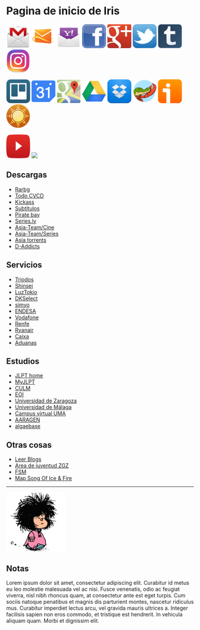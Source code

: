 # Pagina de inicio de Iris

[![](icons/gmail.png)](https://www.gmail.com/)
[![](icons/hotmail.png)](https://mail.live.com/)
[![](icons/yahoo.png)](https://mail.yahoo.com/)
[![](icons/facebook.png)](http://www.facebook.com/)
[![](icons/google-plus.png)](https://plus.google.com/)
[![](icons/twitter.png)](https://twitter.com/)
[![](icons/tumblr.png)](https://www.tumblr.com/)
[![](icons/instagram.png)](https://www.instagram.com/)


[![](icons/trello.png)](http://www.trello.com/)
[![](icons/google-calendar.png)](https://www.google.com/calendar/)
[![](icons/google-maps.png)](http://maps.google.com/)
[![](icons/google-docs.png)](http://docs.google.com/)
[![](icons/dropbox.png)](http://www.dropbox.com/)
[![](icons/wanikani.png)](http://www.wanikani.com/)
[![](icons/ivoox.png)](http://www.ivoox.com/)
[![](icons/newsblur.png)](http://newsblur.com/)

[![](icons/youtube.png)](http://youtube.com/)
[![](icons/netflix.png)](http://netflix.com/)

## Descargas

* [Rarbg](https://rarbg.is/torrents.php)
* [Todo CVCD](http://www.todocvcd.com/)
* [Kickass](https://kat.cr/)
* [Subtítulos](http://www.tusubtitulo.com/)
* [Pirate bay](https://thepiratebay.org/)
* [Series.ly](http://series.ly/)
* [Asia-Team/Cine](http://www.asia-team.net/index.php?page=CinePais7)
* [Asia-Team/Series](http://www.asia-team.net/index.php?page=SeriesPais7)
* [Asia torrents](https://avistaz.to/)
* [D-Addicts](https://www.d-addicts.com/forums/index.php)

## Servicios

* [Triodos](http://www.triodos.es/es/particulares/como-operar/bienvenido-oficina-internet/)
* [Shinsei](https://pdirect08.shinseibank.com/FLEXCUBEAt/LiveConnect.dll?EntryFunc&fldAppID=RT&fldTxnID=LGN&fldScrSeqNo=00&fldLangID=ENG&fldDeviceID=01&fldRequestorID=40)
* [LuzTokio](https://katene.chuden.jp/index.html)
* [DKSelect](https://dk-kurashi.com/)
* [simyo](https://www.simyo.es/simyo/publicarea/login/login.htm)
* [ENDESA](https://www.endesaclientes.com/oficina/gestion-online.html)
* [Vodafone](http://www.vodafone.es/particulares/es/)
* [Renfe](http://www.renfe.es/)
* [Ryanair](http://www.ryanair.com/es)
* [Caixa](https://portal.lacaixa.es/apl/cybertarjeta/index_es.html)
* [Aduanas](https://www.adtpostales.com/index.asp)

## Estudios

* [JLPT home](http://www.jlpt.jp/e/index.html)
* [MyJLPT](https://my.jees-jlpt.jp/user/VCPGCLGN010.php)
* [CULM](http://culm.unizar.es/)
* [EOI](http://www.eoi1zaragoza.org/)
* [Universidad de Zaragoza](http://www.unizar.es/)
* [Universidad de Málaga](http://www.uma.es/)
* [Campus virtual UMA](http://ciencias.cv.uma.es/)
* [AARAGEN](http://www.arabidopsis.org/servlets/Search?type=general&search_action=detail&method=1&show_obsolete=F&name=AT1G03090&sub_type=gene)
* [algaebase](http://www.algaebase.org/)

## Otras cosas

* [Leer Blogs](http://newsblur.com/)
* [Area de juventud ZGZ](http://www.zaragoza.es/ciudad/sectores/jovenes/cipaj/)
* [FSM](http://www.venganza.org/)
* [Map Song Of Ice & Fire](http://amapoficeandfire.com/home/)

---

![今日は ぜんぜん なにも したくない。](/images/mafalda.png)

## Notas

Lorem ipsum dolor sit amet, consectetur adipiscing elit. Curabitur id metus eu leo molestie malesuada vel ac nisi. Fusce venenatis, odio ac feugiat viverra, nisl nibh rhoncus quam, at consectetur ante est eget turpis. Cum sociis natoque penatibus et magnis dis parturient montes, nascetur ridiculus mus. Curabitur imperdiet lectus arcu, vel gravida mauris ultrices a. Integer facilisis sapien non eros commodo, et tristique est hendrerit. In vehicula aliquam quam. Morbi et dignissim elit.

